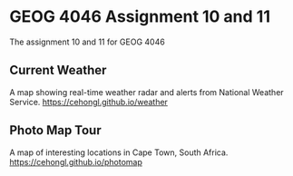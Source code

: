 # GEOG 4046 Assignment 10 and 11
The assignment 10 and 11 for GEOG 4046

## Current Weather
A map showing real-time weather radar and alerts from National Weather Service. 
<https://cehongl.github.io/weather>

## Photo Map Tour
A map of interesting locations in Cape Town, South Africa. https://cehongl.github.io/photomap
